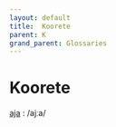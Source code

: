 ```yaml
---
layout: default
title:  Koorete
parent: K
grand_parent: Glossaries
---
```


# Koorete


[aja](https://en.wiktionary.org/wiki/?curid=630588)
: /ajːa/

